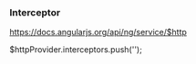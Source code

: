 ### Interceptor

https://docs.angularjs.org/api/ng/service/$http

$httpProvider.interceptors.push('<my-interceptor>');